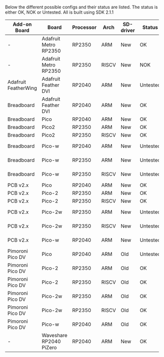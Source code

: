 Below the different possible configs and their status are listed. The status is either OK, NOK or Untested. All is built using SDK 2.1.1

| Add-on Board          | Board                    | Processor | Arch | SD-driver | Status   | Remarks         |
|-----------------------|--------------------------|-----------|------|-----------|----------|-----------------|
| -                     | Adafruit Metro RP2350    | RP2350    | ARM  | New       | OK       |                 |
| -                     | Adafruit Metro RP2350    | RP2350    | RISCV| New       | NOK      | mount error 3   |
| Adafruit FeatherWing  | Adafruit Feather DVI     | RP2040    | ARM  | New       | Untested |                 |
| Breadboard            | Adafruit Feather DVI     | RP2040    | ARM  | New       | OK       |                 |
| Breadboard            | Pico                     | RP2040    | ARM  | New       | OK       |                 |
| Breadboard            | Pico2                    | RP2350    | ARM  | New       | OK       |                 |
| Breadboard            | Pico2                    | RP2350    | RISCV| New       | OK       |                 |
| Breadboard            | Pico-w                   | RP2040    | ARM  | New       | Untested | Should work     |
| Breadboard            | Pico-w                   | RP2350    | ARM  | New       | Untested | Should work     |
| Breadboard            | Pico-w                   | RP2350    | RISCV| New       | Untested | Should work     |
| PCB v2.x              | Pico                     | RP2040    | ARM  | New       | OK       |                 |
| PCB v2.x              | Pico-2                   | RP2350    | ARM  | New       | OK       |                 |
| PCB v2.x              | Pico-2                   | RP2350    | RISCV| New       | OK       |                 |
| PCB v2.x              | Pico-2w                  | RP2350    | ARM  | New       | Untested | Should work     |
| PCB v2.x              | Pico-2w                  | RP2350    | RISCV| New       | Untested | Should work     |
| PCB v2.x              | Pico-w                   | RP2040    | ARM  | New       | Untested | Should work     |
| Pimoroni Pico DV      | Pico                     | RP2040    | ARM  | Old       | Untested | Should work     |
| Pimoroni Pico DV      | Pico-2                   | RP2350    | ARM  | Old       | OK       |                 |
| Pimoroni Pico DV      | Pico-2                   | RP2350    | RISCV| Old       | OK       |                 |
| Pimoroni Pico DV      | Pico-2w                  | RP2350    | ARM  | Old       | OK       |                 |
| Pimoroni Pico DV      | Pico-2w                  | RP2350    | RISCV| Old       | OK       |                 |
| Pimoroni Pico DV      | Pico-w                   | RP2040    | ARM  | Old       | OK       |                 |
| -                     | Waveshare RP2040 PiZero  | RP2040    | ARM  | New       | OK       |                 |


